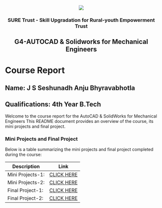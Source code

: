 <!-- PROJECT LOGO -->
<br />

<div align="center">
   <img src='https://user-images.githubusercontent.com/73131499/166115643-d3187f47-d38f-41b2-ae42-5ecbbc60de14.png' />


<h3 align="center">SURE Trust - Skill Upgradation for Rural-youth Empowerment Trust</h3>
  <h2> G4-AUTOCAD & Solidworks for Mechanical Engineers </h2>
</div>

# Course Report

## Name: J S Seshunadh Anju Bhyravabhotla

## Qualifications: 4th Year B.Tech

Welcome to the course report for the AutoCAD & SolidWorks for Mechanical Engineers  This README document provides an overview of the course, its mini projects and final project.

### Mini Projects and Final Project

Below is a table summarizing the mini projects and final project completed during the course:

| Description                               | Link                                    |
|-------------------------------------------|-----------------------------------------|
| Mini Projects-1:                          |[CLICK HERE](https://github.com/sure-trust/G4_Autocad/tree/main/Mini%20Projects/Seshunadh/ass4)|
| Mini Projects-2:                          |[CLICK HERE](https://github.com/sure-trust/G4_Autocad/tree/main/Mini%20Projects/Seshunadh/ass5)|
| Final Project-1:                          |[CLICK HERE](https://github.com/sure-trust/G4_Autocad/tree/main/Final%20Capstone%20Project/Seshunadh/final%20project-1)|
| Final Project-2:                          |[CLICK HERE](https://github.com/sure-trust/G4_Autocad/tree/main/Final%20Capstone%20Project/Seshunadh/final-3)|
